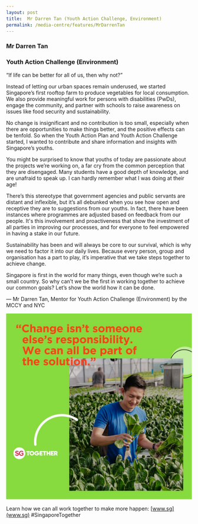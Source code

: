 ```yaml
---
layout: post
title:  Mr Darren Tan (Youth Action Challenge, Environment)
permalink: /media-centre/features/MrDarrenTan
---
```

### Mr Darren Tan
### Youth Action Challenge (Environment)

“If life can be better for all of us, then why not?” 
  
Instead of letting our urban spaces remain underused, we started Singapore’s first rooftop farm to produce vegetables for local consumption. We also provide meaningful work for persons with disabilities (PwDs), engage the community, and partner with schools to raise awareness on issues like food security and sustainability. 
 
No change is insignificant and no contribution is too small, especially when there are opportunities to make things better, and the positive effects can be tenfold. So when the Youth Action Plan and Youth Action Challenge started, I wanted to contribute and share information and insights with Singapore’s youths. 

You might be surprised to know that youths of today are passionate about the projects we’re working on, a far cry from the common perception that they are disengaged. Many students have a good depth of knowledge, and are unafraid to speak up. I can hardly remember what I was doing at their age! 

There’s this stereotype that government agencies and public servants are distant and inflexible, but it’s all debunked when you see how open and receptive they are to suggestions from our youths. In fact, there have been instances where programmes are adjusted based on feedback from our people. It's this involvement and proactiveness that show the investment of all parties in improving our processes, and for everyone to feel empowered in having a stake in our future. 
 
Sustainability has been and will always be core to our survival, which is why we need to factor it into our daily lives. Because every person, group and organisation has a part to play, it’s imperative that we take steps together to achieve change. 
 
Singapore is first in the world for many things, even though we’re such a small country. So why can’t we be the first in working together to achieve our common goals? Let’s show the world how it can be done. 

–– Mr Darren Tan, Mentor for Youth Action Challenge (Environment) by the MCCY and NYC

![Darren Tan](/images/features/Social_Darren.jpg)

Learn how we can all work together to make more happen: [www.sg](www.sg) #SingaporeTogether
